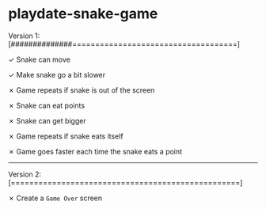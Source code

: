 # playdate-snake-game

Version 1: [##############====================================]

✓ Snake can move

✓ Make snake go a bit slower

✗ Game repeats if snake is out of the screen

✗ Snake can eat points

✗ Snake can get bigger

✗ Game repeats if snake eats itself

✗ Game goes faster each time the snake eats a point

---

Version 2: [==================================================]

✗ Create a ```Game Over``` screen

